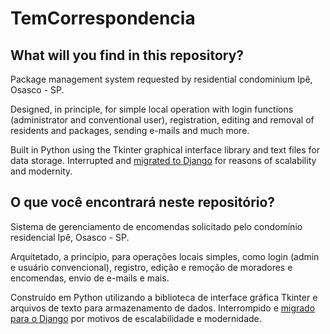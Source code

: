 # TemCorrespondencia
 
## What will you find in this repository?

Package management system requested by residential condominium Ipê, Osasco - SP.

Designed, in principle, for simple local operation with login functions (administrator and conventional user), registration, editing and removal of residents and packages, sending e-mails and much more.

Built in Python using the Tkinter graphical interface library and text files for data storage. Interrupted and [migrated to Django](https://github.com/tofolo17/ipeCondominium) for reasons of scalability and modernity.

## O que você encontrará neste repositório?

Sistema de gerenciamento de encomendas solicitado pelo condomínio residencial Ipê, Osasco - SP.

Arquitetado, a princípio, para operações locais simples, como login (admin e usuário convencional), registro, edição e remoção de moradores e encomendas, envio de e-mails e mais.

Construído em Python utilizando a biblioteca de interface gráfica Tkinter e arquivos de texto para armazenamento de dados. Interrompido e [migrado para o Django](https://github.com/tofolo17/ipeCondominium) por motivos de escalabilidade e modernidade.

